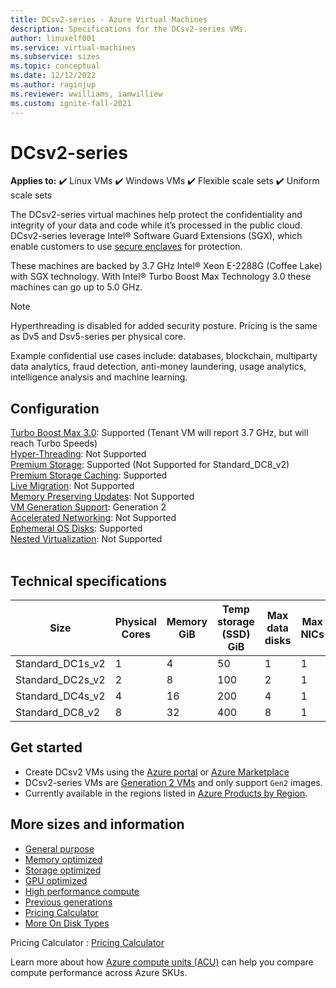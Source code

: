 ```yaml
---
title: DCsv2-series - Azure Virtual Machines
description: Specifications for the DCsv2-series VMs.
author: linuxelf001
ms.service: virtual-machines
ms.subservice: sizes
ms.topic: conceptual
ms.date: 12/12/2022
ms.author: raginjup
ms.reviewer: wwilliams, iamwilliew
ms.custom: ignite-fall-2021
---
```


# DCsv2-series

**Applies to:** :heavy_check_mark: Linux VMs :heavy_check_mark: Windows VMs :heavy_check_mark: Flexible scale sets :heavy_check_mark: Uniform scale sets

The DCsv2-series virtual machines help protect the confidentiality and integrity of your data and code while it’s processed in the public cloud. DCsv2-series leverage Intel® Software Guard Extensions (SGX), which enable customers to use [secure enclaves](../confidential-computing/confidential-computing-enclaves.md) for protection.

These machines are backed by 3.7 GHz Intel® Xeon E-2288G (Coffee Lake) with SGX technology. With Intel® Turbo Boost Max Technology 3.0 these machines can go up to 5.0 GHz. 

> [!NOTE]
> Hyperthreading is disabled for added security posture. Pricing is the same as Dv5 and Dsv5-series per physical core.

Example confidential use cases include: databases, blockchain, multiparty data analytics, fraud detection, anti-money laundering, usage analytics, intelligence analysis and machine learning.

## Configuration

[Turbo Boost Max 3.0](https://www.intel.com/content/www/us/en/gaming/resources/turbo-boost.html): Supported (Tenant VM will report 3.7 GHz, but will reach Turbo Speeds)<br>
[Hyper-Threading](https://www.intel.com/content/www/us/en/gaming/resources/hyper-threading.html): Not Supported<br>
[Premium Storage](premium-storage-performance.md): Supported (Not Supported for Standard_DC8_v2)<br>
[Premium Storage Caching](premium-storage-performance.md): Supported<br>
[Live Migration](maintenance-and-updates.md): Not Supported<br>
[Memory Preserving Updates](maintenance-and-updates.md): Not Supported<br>
[VM Generation Support](generation-2.md): Generation 2<br>
[Accelerated Networking](../virtual-network/create-vm-accelerated-networking-cli.md): Not Supported<br>
[Ephemeral OS Disks](ephemeral-os-disks.md): Supported <br>
[Nested Virtualization](/virtualization/hyper-v-on-windows/user-guide/nested-virtualization): Not Supported <br>
<br>

## Technical specifications

| Size             | Physical Cores | Memory GiB | Temp storage (SSD) GiB | Max data disks | Max NICs | EPC Memory MiB |
|------------------|------|-------------|------------------------|----------------|----------------------------------------------|---------------------|
| Standard_DC1s_v2 | 1    | 4           | 50                     | 1              | 1   | 28                                      |
| Standard_DC2s_v2 | 2    | 8           | 100                    | 2              | 1  | 56                                          |
| Standard_DC4s_v2 | 4    | 16          | 200                    | 4              | 1  | 112                                          |
| Standard_DC8_v2  | 8   | 32          | 400                    | 8              | 1   | 168                                         |


## Get started

- Create DCsv2 VMs using the [Azure portal](./linux/quick-create-portal.md) or [Azure Marketplace](https://azuremarketplace.microsoft.com/marketplace/apps/microsoft-azure-compute.acc-virtual-machine-v2?tab=overview)
- DCsv2-series VMs are [Generation 2 VMs](./generation-2.md#creating-a-generation-2-vm) and only support `Gen2` images.
- Currently available in the regions listed in [Azure Products by Region](https://azure.microsoft.com/global-infrastructure/services/?products=virtual-machines&regions=all).

## More sizes and information

- [General purpose](sizes-general.md)
- [Memory optimized](sizes-memory.md)
- [Storage optimized](sizes-storage.md)
- [GPU optimized](sizes-gpu.md)
- [High performance compute](sizes-hpc.md)
- [Previous generations](sizes-previous-gen.md)
- [Pricing Calculator](https://azure.microsoft.com/pricing/calculator/)
- [More On Disk Types](./disks-types.md#ultra-disks)

Pricing Calculator : [Pricing Calculator](https://azure.microsoft.com/pricing/calculator/)

Learn more about how [Azure compute units (ACU)](acu.md) can help you compare compute performance across Azure SKUs.

